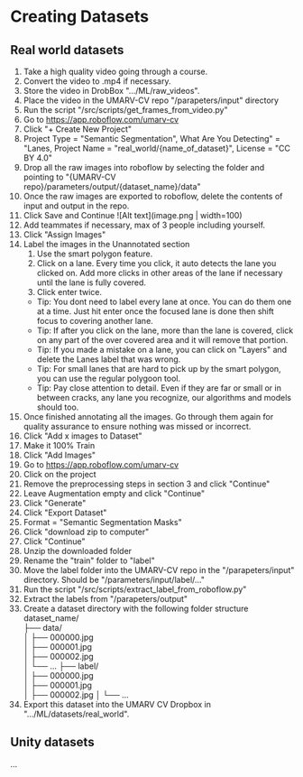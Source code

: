 # Creating Datasets

## Real world datasets

1. Take a high quality video going through a course.
2. Convert the video to .mp4 if necessary.
3. Store the video in DrobBox ".../ML/raw_videos".
4. Place the video in the UMARV-CV repo "/parapeters/input" directory
5. Run the script "/src/scripts/get_frames_from_video.py"
6. Go to https://app.roboflow.com/umarv-cv
7. Click "+ Create New Project"
8. Project Type = "Semantic Segmentation", What Are You Detecting" = "Lanes, Project Name = "real_world/{name_of_dataset}", License = "CC BY 4.0"
9. Drop all the raw images into roboflow by selecting the folder and pointing to "{UMARV-CV repo}/parameters/output/{dataset_name}/data"
10. Once the raw images are exported to roboflow, delete the contents of input and output in the repo.
11. Click Save and Continue
![Alt text](image.png | width=100)
12. Add teammates if necessary, max of 3 people including yourself.
13. Click "Assign Images"
14. Label the images in the Unannotated section
    1. Use the smart polygon feature.
    2. Click on a lane. Every time you click, it auto detects the lane you clicked on. Add more clicks in other areas of the lane if necessary until the lane is fully covered.
    3. Click enter twice.
    - Tip: You dont need to label every lane at once. You can do them one at a time. Just hit enter once the focused lane is done then shift focus to covering another lane.
    - Tip: If after you click on the lane, more than the lane is covered, click on any part of the over covered area and it will remove that portion.
    - Tip: If you made a mistake on a lane, you can click on "Layers" and delete the Lanes label that was wrong.
    - Tip: For small lanes that are hard to pick up by the smart polygon, you can use the regular polygoon tool.
    - Tip: Pay close attention to detail. Even if they are far or small or in between cracks, any lane you recognize, our algorithms and models should too.
15. Once finished annotating all the images. Go through them again for quality assurance to ensure nothing was missed or incorrect.
16. Click "Add x images to Dataset"
17. Make it 100% Train
18. Click "Add Images"
19. Go to https://app.roboflow.com/umarv-cv
20. Click on the project
21. Remove the preprocessing steps in section 3 and click "Continue"
22. Leave Augmentation empty and click "Continue"
23. Click "Generate"
24. Click "Export Dataset"
25. Format = "Semantic Segmentation Masks"
26. Click "download zip to computer"
27. Click "Continue"
28. Unzip the downloaded folder
29. Rename the "train" folder to "label"
30. Move the label folder into the UMARV-CV repo in the "/parapeters/input" directory. Should be "/parameters/input/label/..."
31. Run the script "/src/scripts/extract_label_from_roboflow.py"
32. Extract the labels from "/parapeters/output"
32. Create a dataset directory with the following folder structure
dataset_name/ <br>
├── data/ <br>
│ ├── 000000.jpg <br>
│ ├── 000001.jpg <br>
│ ├── 000002.jpg <br>
│ └── ...
├── label/ <br>
│ ├── 000000.jpg <br>
│ ├── 000001.jpg <br>
│ ├── 000002.jpg
│ └── ...
33. Export this dataset into the UMARV CV Dropbox in ".../ML/datasets/real_world".

## Unity datasets

...